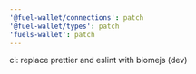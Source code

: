 ```yaml
---
'@fuel-wallet/connections': patch
'@fuel-wallet/types': patch
'fuels-wallet': patch
---
```


ci: replace prettier and eslint with biomejs (dev)
